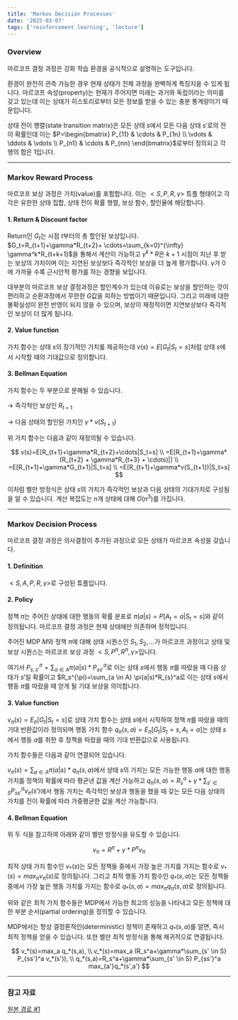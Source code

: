 ```yaml
---
title: 'Markov Decision Processes'
date: '2025-03-07'
tags: ['reinforcement learning', 'lecture']
---
```


### Overview

마르코프 결정 과정은 강화 학습 환경을 공식적으로 설명하는 도구입니다.

환경이 완전히 관측 가능한 경우 현재 상태가 전체 과정을 완벽하게 특징지을 수 있게 됩니다. 마르코프 속성(property)는 현재가 주어지면 미래는 과거와 독립이라는 의미를 갖고 있는데 이는 상태가 히스토리로부터 모든 정보를 받을 수 있는 충분 통계량이기 때문입니다.

상태 전이 행렬(state transition matrix)은 모든 상태 $s$에서 모든 다음 상태 $s'$로의 전이 확률인데 이는 $P=\begin{bmatrix} P_{11} & \cdots & P_{1n} \\ \vdots & \ddots & \vdots \\ P_{n1} & \cdots & P_{nn} \end{bmatrix}$로부터 정의되고 각 행의 합은 1입니다.

---

### Markov Reward Process

마르코프 보상 과정은 가치(value)를 포함합니다. 이는 $<S, P, R, \gamma>$ 튜플 형태이고 각각은 유한한 상태 집합, 상태 전이 확률 행렬, 보상 함수, 할인율에 해당합니다.

#### 1. Return & Discount factor

Return인 $G_t$는 시점 $t$부터의 총 할인된 보상입니다. $G_t=R_{t+1}+\gamma*R_{t+2}+ \cdots=\sum_{k=0}^{\infty} \gamma^k*R_{t+k+1}$을 통해서 계산이 가능하고 $\gamma^k*R$은 $k+1$ 시점이 지난 후 받는 보상의 가치이며 이는 지연된 보상보다 즉각적인 보상을 더 높게 평가합니다. $\gamma$가 0에 가까울 수록 근시안적 평가를 하는 경향을 보입니다.

대부분의 마르코프 보상 결정과정은 할인계수가 있는데 이유로는 보상을 할인하는 것이 편리하고 순환과정에서 무한한 $G$값을 피하는 방법이기 때문입니다. 그리고 미래에 대한 불확실성이 완전 반영이 되지 않을 수 있으며, 보상이 재정적이면 지연보상보다 즉각적인 보상이 더 많게 됩니다.

#### 2. Value function

가치 함수는 상태 $s$의 장기적인 가치를 제공하는데 $v(s)=E[G_t|S_t=s]$처럼 상태 $s$에서 시작할 때의 기대값으로 정의합니다.

#### 3. Bellman Equation

가치 함수는 두 부분으로 분해될 수 있습니다.

$\rightarrow$ 즉각적인 보상인 $R_{t+1}$

$\rightarrow$ 다음 상태의 할인된 가치인 $\gamma*v(S_{t+1})$

위 가치 함수는 다음과 같이 재정의될 수 있습니다.

$$
v(s)=E[R_{t+1}+\gamma*R_{t+2}+\cdots|S_t=s] \\
=E[R_{t+1}+\gamma*(R_{t+2} + \gamma*R_{t+3} + \cdots)|] \\
=E[R_{t+1}+\gamma*G_{t+1}|S_t=s] \\
=E[R_{t+1}+\gamma*v(S_{t+1})|S_t=s]
$$

이처럼 벨만 방정식은 상태 $s$의 가치가 즉각적인 보상과 다음 상태의 기대가치로 구성됨을 알 수 있습니다. 계산 복잡도는 $n$개 상태에 대해 $O(n^3)$를 가집니다.

---

### Markov Decision Process

마르코프 결정 과정은 의사결정이 추가된 과정으로 모든 상태가 마르코프 속성을 갖습니다.

#### 1. Definition

$<S, A, P, R, \gamma>$로 구성된 튜플입니다.

#### 2. Policy

정책 $\pi$는 주어진 상태에 대한 행동의 확률 분포로 $\pi(a|s)=P[A_t=a|S_t=s]$와 같이 정의됩니다. 마르코프 결정 과정은 현재 상태에만 의존하며 정적입니다.

주어진 MDP $M$와 정책 $\pi$에 대해 상태 시퀀스인 $S_1, S_2, \dots$가 마르코프 과정이고 상태 및 보상 시퀀스는 마르코프 보상 과정 $<S,P^{\pi}, R^{\pi}, \gamma>$입니다.

여기서 $P_{s,s'}^{\pi}=\sum_{a \in A} \pi(a|s)*P_{ss'}^a$로 이는 상태 $s$에서 행동 $\pi$를 따랐을 때 다음 상태가 $s'$일 확률이고 $R_s^{\pi}=\sum_{a \in A} \pi(a|s)*R_{s}^a로 이는 상태 $s$에서 행동 $\pi$를 따랐을 때 얻게 될 기대 보상을 의미합니다.

#### 3. Value function

$v_{\pi}(s)=E_{\pi}[G_t|S_t=s]$로 상태 가치 함수는 상태 $s$에서 시작하여 정책 $\pi$를 따랐을 때의 기대 반환값이라 정의되며 행동 가치 함수 $q_{\pi}(s,a)=E_{\pi}[G_t|S_t=s, A_t=a]$는 상태 $s$에서 행동 $a$를 취한 후 정책을 따랐을 때의 기대 반환값으로 사용됩니다.

가치 함수들은 다음과 같이 연결되어 있습니다.

$v_{\pi}(s)=\sum_{a \in A} \pi(a|s)*q_{\pi}(s,a)$에서 상태 $s$의 가치는 모든 가능한 행동 $a$에 대한 행동 가치를 정책의 확률에 따라 평균낸 값을 계산 가능하고 $q_{\pi}(s,a)=R_s^a + \gamma*\sum_{s' \in S} P_{ss'}^a v_{\pi}(s')$에서 행동 가치는 즉각적인 보상과 행동을 했을 때 갖는 모든 다음 상태의 가치를 전이 확률에 따라 가중평균한 값을 계산 가능합니다.

#### 4. Bellman Equation

위 두 식을 참고하여 아래와 같이 벨만 방정식을 유도할 수 있습니다.

$$
v_{\pi}=R^{\pi}+\gamma*P^{\pi}v_{\pi}
$$

최적 상태 가치 함수인 $v_*(s)$는 모든 정책들 중에서 가장 높은 가치를 가지는 함수로 $v_*(s)=max_{\pi}v_{\pi}(s)$로 정의됩니다. 그리고 최적 행동 가치 함수인 $q_*(s,a)$는 모든 정책들 중에서 가장 높은 행동 가치를 가지는 함수로 $q_*(s,a)=max_{\pi}q_{\pi}(s,a)$로 정의됩니다.

위와 같은 최적 가치 함수들은 MDP에서 가능한 최고의 성능을 나타내고 모든 정책에 대한 부분 순서(partial ordering)을 정의할 수 있습니다.

MDP에서는 항상 결정론적인(deterministic) 정책이 존재하고 $q_*(s, a)$를 알면, 즉시 최적 정책을 얻을 수 있습니다. 또한 벨만 최적 방정식을 통해 재귀적으로 연결됩니다.

$$
v_*(s)=max_a q_*(s,a), \\
v_*(s)=max_a (R_s^a+\gamma*\sum_{s' \in S} P_{ss'}^a v_*(s')), \\
q_*(s,a)=R_s^a+\gamma*\sum_{s' \in S} P_{ss'}^a max_{a'}q_*(s',a')
$$

---

### 참고 자료

[원본 경로 #1](https://davidstarsilver.wordpress.com/wp-content/uploads/2025/04/lecture-2-mdp.pdf)




